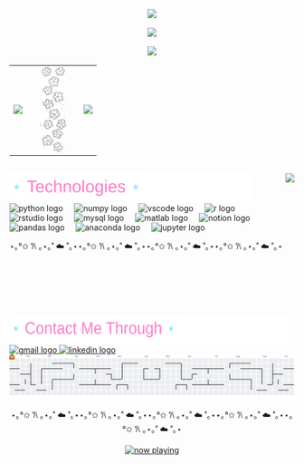<p align="center">
  <img src="https://capsule-render.vercel.app/api?type=soft&height=120&text=I'm%20Emma%20🌸&fontAlign=50&fontSize=40&color=FBB6CE&fontColor=1A1B27&animation=twinkling&desc=Data%20science%20•%20Physics%20•%20Sustainability&descAlign=50&descAlignY=75" />
</p>

<p align="center">
  <img src="https://readme-typing-svg.demolab.com?font=Nunito&size=24&pause=1200&center=true&vCenter=true&width=600&lines=Hi+%F0%9F%91%8B;Data+Science+%E2%9C%A8+Modeling;Python+%7C+R;Based+in+Texas+%F0%9F%8C%B5" />
</p>

<p align="center">
  <img src="https://streak-stats.demolab.com?user=emmaluciae&theme=dracula&hide_border=true" height="150" />
</p>


<table align="center">
  <tr>
    <td><img src="https://github-readme-stats.vercel.app/api?username=emmaluciae&show_icons=true&theme=dracula&hide_border=false" height="150" /></td>
    <td width="80" align="center"><img src="./assets/dividero.gif?v=1" height="150" /></td>
    <td><img src="https://github-readme-stats.vercel.app/api/top-langs?username=emmaluciae&layout=compact&langs_count=5&theme=dracula&hide_border=false" height="150" /></td>
  </tr>
</table>

<br clear="both">

<img align="right" height="250" src="https://i.postimg.cc/GtZmZn1Z/download.gif" />

<td align="left"><img src="./assets/technologies-pink.svg?v=4" height="50"></td>

<div align="left">
  <img src="https://cdn.jsdelivr.net/gh/devicons/devicon/icons/python/python-original.svg" height="30" alt="python logo" />
  <img width="12" />
  <img src="https://cdn.jsdelivr.net/gh/devicons/devicon/icons/numpy/numpy-original.svg" height="30" alt="numpy logo" />
  <img width="12" />
  <img src="https://cdn.jsdelivr.net/gh/devicons/devicon/icons/vscode/vscode-original.svg" height="30" alt="vscode logo" />
  <img width="12" />
  <img src="https://cdn.jsdelivr.net/gh/devicons/devicon/icons/r/r-original.svg" height="30" alt="r logo" />
  <img width="12" />
  <img src="https://cdn.jsdelivr.net/gh/devicons/devicon/icons/rstudio/rstudio-original.svg" height="30" alt="rstudio logo" />
  <img width="12" />
  <img src="https://cdn.jsdelivr.net/gh/devicons/devicon/icons/mysql/mysql-original.svg" height="30" alt="mysql logo" />
  <img width="12" />
  <img src="https://cdn.jsdelivr.net/gh/devicons/devicon/icons/matlab/matlab-original.svg" height="30" alt="matlab logo" />
  <img width="12" />
  <img src="https://cdn.jsdelivr.net/gh/devicons/devicon/icons/notion/notion-original.svg" height="30" alt="notion logo" />
  <img width="12" />
  <img src="https://cdn.jsdelivr.net/gh/devicons/devicon/icons/pandas/pandas-original.svg" height="30" alt="pandas logo" />
  <img width="12" />
  <img src="https://cdn.jsdelivr.net/gh/devicons/devicon/icons/anaconda/anaconda-original.svg" height="30" alt="anaconda logo" />
  <img width="12" />
  <img src="https://cdn.jsdelivr.net/gh/devicons/devicon/icons/jupyter/jupyter-original.svg" height="30" alt="jupyter logo" />
</div>

<p align="left">⋆｡°✩ 𐙚 ｡⋆｡˚ ☁️ ˚｡⋆⋆｡°✩ 𐙚 ｡⋆｡˚ ☁️ ˚｡⋆⋆｡°✩ 𐙚 ｡⋆｡˚ ☁️ ˚｡⋆⋆｡°✩ 𐙚 ｡⋆｡˚ ☁️ ˚｡⋆</p>

<td align="left"><img src="./assets/contact-pink.svg?v=3" height="50"></td>

<div align="left">
  <a href="mailto:emmaluciaelizondo@gmail.com" target="_blank">
    <img src="https://img.shields.io/static/v1?message=Gmail&logo=gmail&label=&color=D14836&logoColor=white&labelColor=&style=for-the-badge" height="35" alt="gmail logo" />
  </a>
  <a href="https://www.linkedin.com/in/emmalucia-elizondo-a084a823b/" target="_blank">
    <img src="https://img.shields.io/static/v1?message=LinkedIn&logo=linkedin&label=&color=0077B5&logoColor=white&labelColor=&style=for-the-badge" height="35" alt="linkedin logo" />
  </a>
</div>

<picture>
  <source media="(prefers-color-scheme: dark)" srcset="https://raw.githubusercontent.com/emmaluciae/emmaluciae/output/pacman-contribution-graph-dark.svg">
  <source media="(prefers-color-scheme: light)" srcset="https://raw.githubusercontent.com/emmaluciae/emmaluciae/output/pacman-contribution-graph.svg">
  <img alt="pacman contribution graph" src="https://raw.githubusercontent.com/emmaluciae/emmaluciae/output/pacman-contribution-graph.svg">
</picture>

<p align="center">⋆｡°✩ 𐙚 ｡⋆｡˚ ☁️ ˚｡⋆⋆｡°✩ 𐙚 ｡⋆｡˚ ☁️ ˚｡⋆⋆｡°✩ 𐙚 ｡⋆｡˚ ☁️ ˚｡⋆⋆｡°✩ 𐙚 ｡⋆｡˚ ☁️ ˚｡⋆⋆｡°✩ 𐙚 ｡⋆｡˚ ☁️ ˚｡⋆</p>

<p align="center">
  <a href="https://open.spotify.com/user/"><img src="https://novatorem.vercel.app/api/spotify" alt="now playing" /></a>
</p>


